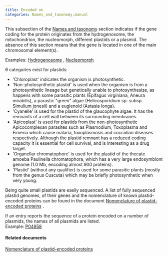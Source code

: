 ```yaml
---
title: Encoded on
categories: Names_and_taxonomy,manual
---
```


This subsection of the [Names and taxonomy](http://www.uniprot.org/help/names%5Fand%5Ftaxonomy%5Fsection) section indicates if the gene coding for the protein originates from the hydrogenosome, the mitochondrion, the nucleomorph, different plastids or a plasmid. The absence of this section means that the gene is located in one of the main chromosomal element(s).

Examples: [Hydrogenosome](http://www.uniprot.org/uniprotkb/Q5DUX5#names%5Fand%5Ftaxonomy) , [Nucleomorph](http://www.uniprot.org/uniprotkb/Q9SCC7#names%5Fand%5Ftaxonomy)

6 categories exist for plastids:

-   'Chloroplast' indicates the organism is photosynthetic.
-   'Non-photosynthetic plastid' is used when the organism is from a photosynthetic lineage but genetically unable to photosynthesize, as happens with some parasitic plants (Epifagus virginiana, Aneura mirabilis), a parastic "green" algae (Helicosporidium sp. subsp. Simulium jonesii) and a euglenoid (Astasia longa).
-   'Cyanelle' is used for the plastid of the glaucophyte algae. It has the remnants of a cell wall between its surrounding membranes.
-   'Apicoplast' is used for plastids from the non-photosynthetic Apicocomplexan parasites such as Plasmodium, Toxoplasma and Eimeria which cause malaria, toxoplasmosis and coccidian diseases respectively. Although the plastid remnant has a reduced coding capacity it is essential for cell survival, and is interesting as a drug target.
-   'Organellar chromatophore' is used for the plastid of the thecate amoeba Paulinella chromatophora, which has a very large endosymbiont genome (1.0 Mb, encoding almost 900 proteins).
-   'Plastid' (without any qualifier) is used for some parasitic plants (mostly from the genus Cuscuta) which may be briefly photosynthetic when very young.

Being quite small plastids are easily sequenced. A list of fully sequenced plastid genomes, of their genes and the nomenclature of known plastid-encoded proteins can be found in the document [Nomenclature of plastid-encoded proteins](http://www.uniprot.org/docs/plastid) .

If an entry reports the sequence of a protein encoded on a number of plasmids, the names of all plasmids are listed.  
Example: [P04958](http://www.uniprot.org/uniprotkb/P04958#names_and_taxonomy)

#### Related documents

[Nomenclature of plastid-encoded proteins](http://www.uniprot.org/docs/plastid)
